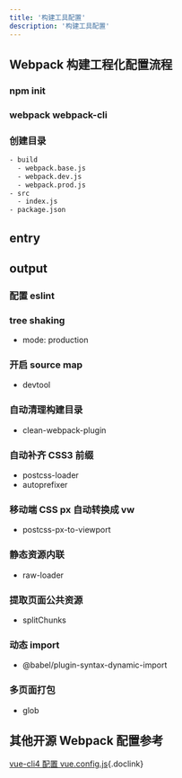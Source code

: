 ```yaml
---
title: '构建工具配置'
description: '构建工具配置'
---
```



## Webpack 构建工程化配置流程


### npm init


### webpack webpack-cli


### 创建目录

```bash
- build
  - webpack.base.js
  - webpack.dev.js
  - webpack.prod.js
- src
  - index.js
- package.json
```


## entry


## output


### 配置 eslint


### tree shaking

- mode: production


### 开启 source map

- devtool


### 自动清理构建目录
  
- clean-webpack-plugin


### 自动补齐 CSS3 前缀

- postcss-loader
- autoprefixer


### 移动端 CSS px 自动转换成 vw

- postcss-px-to-viewport


### 静态资源内联

- raw-loader


### 提取页面公共资源

- splitChunks


### 动态 import

- @babel/plugin-syntax-dynamic-import


### 多页面打包

- glob



## 其他开源 Webpack 配置参考

[vue-cli4 配置 vue.config.js](https://github.com/staven630/vue-cli4-config){.doclink}
